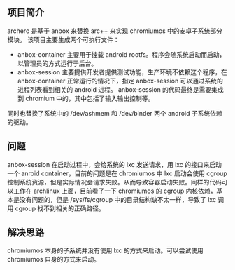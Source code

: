 项目简介
---------------

archero 是基于 anbox 来替换 arc++ 来实现 chromiumos 中的安卓子系统部分模块。
该项目主要生成两个可执行文件：

* anbox-container 主要用于挂载 android rootfs。程序会随系统启动而启动，以管理员的方式运行于后台。
* anbox-session 主要提供开发者提供测试功能，生产环境不依赖这个程序，在 anbox-container 正常运行的情况下，指定 anbox-session 可以通过系统的进程列表看到相关的 android 进程。 anbox-session 的代码最终是需要集成到 chromium 中的，其中包括了输入输出控制等。

同时也替换了系统中的 /dev/ashmem 和 /dev/binder 两个 android 子系统依赖的驱动。

问题
---------------
anbox-session 在启动过程中，会给系统的 lxc 发送请求，用 lxc 的接口来启动一个 anroid container，目前的问题是在 chromiumos 中 lxc 启动会使用 cgroup 控制系统资源，但是实际情况会请求失败。从而导致容器启动失败。同样的代码可以工作在 archlinux 上面，目前看了一下 chromiumos 的 cgroup 内核依赖，基本是没有问题的，但是 /sys/fs/cgroup 中的目录结构缺不太一样，导致了 lxc 调用 cgroup 找不到相关的正确路径。

解决思路
---------------
chromiumos 本身的子系统并没有使用 lxc 的方式来启动。可以尝试使用 chromiumos 自身的方式来启动。